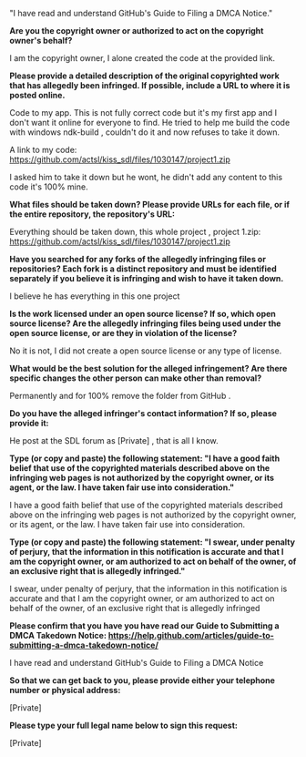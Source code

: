 "I have read and understand GitHub's Guide to Filing a DMCA Notice."

**Are you the copyright owner or authorized to act on the copyright owner's behalf?**

I am the copyright owner, I alone created the code at the provided link.

**Please provide a detailed description of the original copyrighted work that has allegedly been infringed. If possible, include a URL to where it is posted online.**

Code to my app. This is not fully correct code but it's my first app and I don't want it online for everyone to find. He tried to help me build the code with windows ndk-build , couldn't do it and now refuses to take it down. 

A link to my code: https://github.com/actsl/kiss_sdl/files/1030147/project1.zip

I asked him to take it down but he wont, he didn't add any content to this code it's 100% mine.

**What files should be taken down? Please provide URLs for each file, or if the entire repository, the repository's URL:**

Everything should be taken down, this whole project , project 1.zip: https://github.com/actsl/kiss_sdl/files/1030147/project1.zip

**Have you searched for any forks of the allegedly infringing files or repositories? Each fork is a distinct repository and must be identified separately if you believe it is infringing and wish to have it taken down.**

I believe he has everything in this one project

**Is the work licensed under an open source license? If so, which open source license? Are the allegedly infringing files being used under the open source license, or are they in violation of the license?**

No it is not, I did not create a open source license or any type of license.

**What would be the best solution for the alleged infringement? Are there specific changes the other person can make other than removal?**

Permanently and for 100% remove the folder from GitHub .

**Do you have the alleged infringer's contact information? If so, please provide it:**

He post at the SDL forum as [Private] , that is all I know.

**Type (or copy and paste) the following statement: "I have a good faith belief that use of the copyrighted materials described above on the infringing web pages is not authorized by the copyright owner, or its agent, or the law. I have taken fair use into consideration."**

I have a good faith belief that use of the copyrighted materials described above on the infringing web pages is not authorized by the copyright owner, or its agent, or the law. I have taken fair use into consideration.

**Type (or copy and paste) the following statement: "I swear, under penalty of perjury, that the information in this notification is accurate and that I am the copyright owner, or am authorized to act on behalf of the owner, of an exclusive right that is allegedly infringed."**

I swear, under penalty of perjury, that the information in this notification is accurate and that I am the copyright owner, or am authorized to act on behalf of the owner, of an exclusive right that is allegedly infringed

**Please confirm that you have you have read our Guide to Submitting a DMCA Takedown Notice: https://help.github.com/articles/guide-to-submitting-a-dmca-takedown-notice/**

I have read and understand GitHub's Guide to Filing a DMCA Notice

**So that we can get back to you, please provide either your telephone number or physical address:**

[Private]

**Please type your full legal name below to sign this request:**

[Private]
